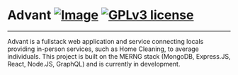 # Advant [![Image](https://img.shields.io/badge/LinkedIn-0077B5?style=for-the-badge&logo=linkedin&logoColor=white)](https://www.linkedin.com/in/devon-minor-43465a114) [![GPLv3 license](https://img.shields.io/badge/License-GPLv3-blue.svg)](http://perso.crans.org/besson/LICENSE.html)

---

Advant is a fullstack web application and service connecting locals providing in-person services, such as Home Cleaning, to average individuals. This project is built on the MERNG stack (MongoDB, Express.JS, React, Node.JS, GraphQL) and is currently in development.

